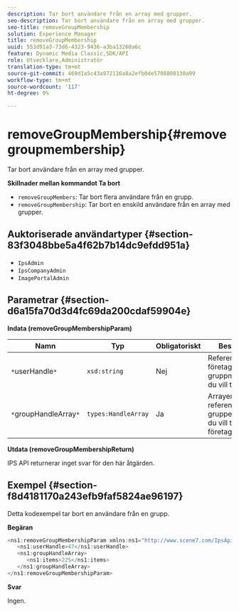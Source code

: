 ```yaml
---
description: Tar bort användare från en array med grupper.
seo-description: Tar bort användare från en array med grupper.
seo-title: removeGroupMembership
solution: Experience Manager
title: removeGroupMembership
uuid: 553d91a3-73d6-4323-9436-a3ba13260a6c
feature: Dynamic Media Classic,SDK/API
role: Utvecklare,Administratör
translation-type: tm+mt
source-git-commit: 469d1a5c43a972116a8a2efb0de5708800130a99
workflow-type: tm+mt
source-wordcount: '117'
ht-degree: 0%

---
```



# removeGroupMembership{#removegroupmembership}

Tar bort användare från en array med grupper.

**Skillnader mellan kommandot Ta bort**

* `removeGroupMembers`: Tar bort flera användare från en grupp.
* `removeGroupMembership`: Tar bort en enskild användare från en array med grupper.

## Auktoriserade användartyper {#section-83f3048bbe5a4f62b7b14dc9efdd951a}

* `IpsAdmin`
* `IpsCompanyAdmin`
* `ImagePortalAdmin`

## Parametrar {#section-d6a15fa70d3d4fc69da200cdaf59904e}

**Indata (removeGroupMembershipParam)**

| Namn | Typ | Obligatoriskt | Beskrivning |
|---|---|---|---|
| `*`userHandle`*` | `xsd:string` | Nej | Referensen till det företag vars gruppmedlemskap du vill ta bort. |
| `*`groupHandleArray`*` | `types:HandleArray` | Ja | Arrayen med referenser till grupper från vilka du vill ta bort företaget. |

**Utdata (removeGroupMembershipReturn)**

IPS API returnerar inget svar för den här åtgärden.

## Exempel {#section-f8d4181170a243efb9faf5824ae96197}

Detta kodexempel tar bort en användare från en grupp.

**Begäran**

```java
<ns1:removeGroupMembershipParam xmlns:ns1="http://www.scene7.com/IpsApi/xsd">
   <ns1:userHandle>47</ns1:userHandle>
   <ns1:groupHandleArray>
      <ns1:items>225</ns1:items>
   </ns1:groupHandleArray>
</ns1:removeGroupMembershipParam>
```

**Svar**

Ingen.
